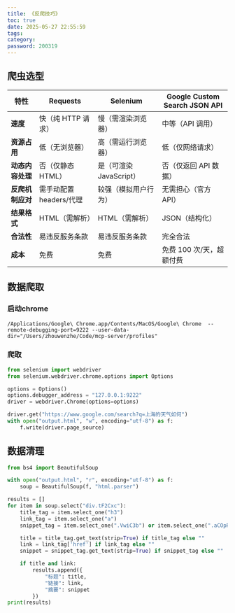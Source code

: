 ```yaml
---
title: 《反爬技巧》
toc: true
date: 2025-05-27 22:55:59
tags:
category:
password: 200319
---
```

## 爬虫选型

| 特性                | Requests                          | Selenium                          | Google Custom Search JSON API       |
|---------------------|-----------------------------------|-----------------------------------|-------------------------------------|
| **速度**            | 快（纯 HTTP 请求）                | 慢（需渲染浏览器）                | 中等（API 调用）                    |
| **资源占用**        | 低（无浏览器）                    | 高（需运行浏览器）                | 低（仅网络请求）                    |
| **动态内容处理**    | 否（仅静态 HTML）                 | 是（可渲染 JavaScript）           | 否（仅返回 API 数据）               |
| **反爬机制应对**    | 需手动配置 headers/代理           | 较强（模拟用户行为）              | 无需担心（官方 API）                |
| **结果格式**        | HTML（需解析）                    | HTML（需解析）                    | JSON（结构化）                      |
| **合法性**          | 易违反服务条款                   | 易违反服务条款                   | 完全合法                            |
| **成本**            | 免费                              | 免费                              | 免费 100 次/天，超额付费           |

## 数据爬取

### 启动chrome
<!-- ## 下载引擎

### [查看Version](chrome://settings/help)

### [下载ChromeDriver](https://googlechromelabs.github.io/chrome-for-testing/) -->
```shell
/Applications/Google\ Chrome.app/Contents/MacOS/Google\ Chrome  --remote-debugging-port=9222 --user-data-dir="/Users/zhouwenzhe/Code/mcp-server/profiles"
```

### 爬取

```python
from selenium import webdriver
from selenium.webdriver.chrome.options import Options

options = Options()
options.debugger_address = "127.0.0.1:9222"
driver = webdriver.Chrome(options=options)

driver.get("https://www.google.com/search?q=上海的天气如何")
with open("output.html", "w", encoding="utf-8") as f:
    f.write(driver.page_source)
```

## 数据清理

```python
from bs4 import BeautifulSoup

with open("output.html", "r", encoding="utf-8") as f:
    soup = BeautifulSoup(f, "html.parser")

results = []
for item in soup.select("div.tF2Cxc"):
    title_tag = item.select_one("h3")
    link_tag = item.select_one("a")
    snippet_tag = item.select_one(".VwiC3b") or item.select_one(".aCOpRe")

    title = title_tag.get_text(strip=True) if title_tag else ""
    link = link_tag['href'] if link_tag else ""
    snippet = snippet_tag.get_text(strip=True) if snippet_tag else ""

    if title and link:
        results.append({
            "标题": title,
            "链接": link,
            "摘要": snippet
        })
print(results)
```
